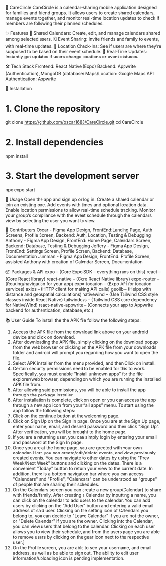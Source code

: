 📅 CareCircle
CareCircle is a calendar-sharing mobile application designed for families and friend groups.
It allows users to create shared calendars, manage events together, and monitor real-time location updates to check if members are following their planned schedules.

✨ Features
📆 Shared Calendars: Create, edit, and manage calendars shared among selected users.
🗓️ Event Sharing: Invite friends and family to events, with real-time updates.
📍 Location Check-Ins: See if users are where they’re supposed to be based on their event schedule.
🔔 Real-Time Updates: Instantly get updates if users change locations or event statuses.

🛠️ Tech Stack
Frontend: React Native (Expo)
Backend: Appwrite (Authentication), MongoDB (database)
Maps/Location: Google Maps API
Authentication: Appwrite

🚀 Installation
# 1. Clone the repository
git clone https://github.com/oscar1688/CareCircle.git
cd CareCircle
# 2. Install dependencies
npm install
# 3. Start the development server
npx expo start

📱 Usage
Open the app and sign up or log in.
Create a shared calendar or join an existing one.
Add events with times and optional location data.
Enable location permissions to allow real-time schedule tracking.
Monitor your group’s compliance with the event schedule through the calendars view by selecting the user you want to view.

🤝 Contributers
Oscar - Figma App Design, FrontEnd:Landing Page, Auth Screens, Profile Screen, Backend: Auth, Location, Testing & Debugging
Anthony - Figma App Design, FrontEnd: Home Page, Calendars Screen, Backend: Database, Testing & Debugging
Jeffery - Figma App Design, FrontEnd: Settings Screen, Profile Screen, Backend: Database, Documentation
Jumman - Figma App Design, FrontEnd: Profile Screen, assisted Anthony with creation of Calendar Screen, Documentation

📦 Packages & API
expo – (Core Expo SDK – everything runs on this)
react – (Core React library)
react-native – (Core React Native library)
expo-router – (Routing/navigation for your app)
expo-location – (Expo API for location services)
axios – (HTTP client for making API calls)
geolib – (Helps with distance and geospatial calculations)
nativewind – (Use Tailwind CSS style classes inside React Native)
tailwindcss – (Tailwind CSS core dependency for NativeWind)
react-native-appwrite – (Connects your app to Appwrite backend for authentication, database, etc.)

📚 User Guide
To install the the APK file follow the following steps:
1. Access the APK file from the download link above on your android device and click on download.
2. After downloading the APK file, simply clicking on the download popup from the web browser or clicking on the APK file from your downloads folder and android will prompt you regarding how you want to open the file.
3. Select APK installer from the menu provided, and then Click on install.
4. Certain security permissions need to be enabled for this to work. Specifically, you must enable “Install unknown apps” for the file explorer/web browser, depending on which you are running the installed APK file from.
5. After allowing said permissions, you will be able to install the app through the package installer.
6. After installation is complete, click on open or you can access the app through a new app icon from your “all apps” menu.
To start using the app follow the following steps:
1. Click on the continue button at the welcoming page.
2. Click on Sign Up on the Sign In page. Once you are at the Sign Up page, enter your name, email, and desired password and then click "Sign Up". After verification, you will be brought to the home page.
3. If you are a returning user, you can simply login by entering your email and password at the Sign In page.
4. Once you are at the home page, you are greeted with your own calendar. Here you can create/edit/delete events, and view previously created events. You can navigate to other dates by using the "Prev Week/Next Week" buttons and clicking on the dates. There is a convenient "Today" button to return your view to the current date. In addition, there is a bottom navigation bar where you can access "Calendars" and "Profile", "Calendars" can be understood as "groups" of people that are sharing their schedules.
5. On the Calendars screen you can create a new group(Calendar) to share with friends/family. After creating a Calendar by inputting a name, you can click on the calendar to add users to the calendar. You can add users by clicking on the "Add User" button and entering a valid email address of said user. Clicking on the setting icon of Calendars you belong to, you can decide to "Leave Calendar" if you are not the owner, or "Delete Calendar" if you are the owner. Clicking into the Calendar, you can view users that belong to the calendar. Clicking on each user allows you to view their schedule, and from the users page you are able to remove users by clicking on the gear icon next to the respective user.]
6. On the Profile screen, you are able to see your username, and email address, as well as be able to sign out. The ability to edit user information/uploading icon is pending implementation.

